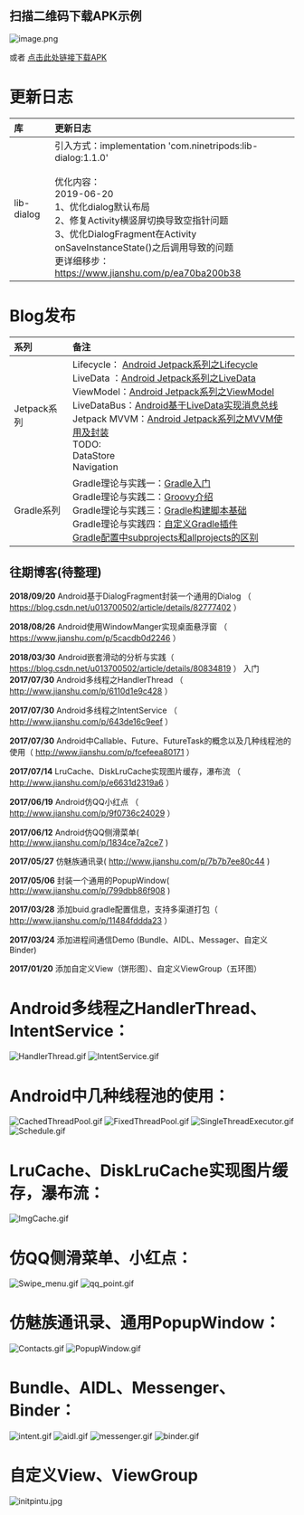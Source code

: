 ## 扫描二维码下载APK示例

![image.png](https://upload-images.jianshu.io/upload_images/587163-8e7d686c71a0e002.png?imageMogr2/auto-orient/strip%7CimageView2/2/w/1240)

或者 [点击此处链接下载APK](https://www.pgyer.com/QO2p)

# 更新日志

库 | 更新日志
:----|:----
lib-dialog | 引入方式：implementation 'com.ninetripods:lib-dialog:1.1.0' <br><br> 优化内容：<br>2019-06-20<br>1、优化dialog默认布局<br>2、修复Activity横竖屏切换导致空指针问题<br>3、优化DialogFragment在Activity onSaveInstanceState()之后调用导致的问题<br>更详细移步：https://www.jianshu.com/p/ea70ba200b38


# Blog发布

系列 | 备注
:----|:----
Jetpack系列 | Lifecycle： [Android Jetpack系列之Lifecycle](https://blog.csdn.net/u013700502/article/details/118469311)<br>LiveData ：[Android Jetpack系列之LiveData](https://blog.csdn.net/u013700502/article/details/118866217)<br>ViewModel：[Android Jetpack系列之ViewModel](https://blog.csdn.net/u013700502/article/details/118962560)<br>LiveDataBus：[Android基于LiveData实现消息总线](https://blog.csdn.net/u013700502/article/details/120170790)<br>Jetpack MVVM：[Android Jetpack系列之MVVM使用及封装](https://blog.csdn.net/u013700502/article/details/120263741)<br>TODO:<br>DataStore<br>Navigation
Gradle系列 | Gradle理论与实践一：[Gradle入门](https://blog.csdn.net/u013700502/article/details/85231505 )<br>Gradle理论与实践二：[Groovy介绍 ](https://blog.csdn.net/u013700502/article/details/85231600)<br>Gradle理论与实践三：[Gradle构建脚本基础](https://blog.csdn.net/u013700502/article/details/85231661)<br>Gradle理论与实践四：[自定义Gradle插件](https://blog.csdn.net/u013700502/article/details/85232032)<br>[Gradle配置中subprojects和allprojects的区别](https://blog.csdn.net/u013700502/article/details/85231687)

## 往期博客(待整理)

**2018/09/20**
 Android基于DialogFragment封装一个通用的Dialog （ https://blog.csdn.net/u013700502/article/details/82777402 ）

**2018/08/26**
 Android使用WindowManger实现桌面悬浮窗 （ https://www.jianshu.com/p/5cacdb0d2246 ）
 
 **2018/03/30**
  Android嵌套滑动的分析与实践（ https://blog.csdn.net/u013700502/article/details/80834819 ）
 入门
**2017/07/30**
 Android多线程之HandlerThread （ http://www.jianshu.com/p/6110d1e9c428 ）
 
 **2017/07/30**
 Android多线程之IntentService （ http://www.jianshu.com/p/643de16c9eef ）
 
 **2017/07/30**
 Android中Callable、Future、FutureTask的概念以及几种线程池的使用（ http://www.jianshu.com/p/fcefeea80171 ）

**2017/07/14**
 LruCache、DiskLruCache实现图片缓存，瀑布流 （ http://www.jianshu.com/p/e6631d2319a6 ）

**2017/06/19**
 Android仿QQ小红点 （ http://www.jianshu.com/p/9f0736c24029 ）

**2017/06/12**
 Android仿QQ侧滑菜单( http://www.jianshu.com/p/1834ce7a2ce7 )

**2017/05/27**
 仿魅族通讯录( http://www.jianshu.com/p/7b7b7ee80c44 )

**2017/05/06**
 封装一个通用的PopupWindow( http://www.jianshu.com/p/799dbb86f908 )
 
 **2017/03/28**
 添加buid.gradle配置信息，支持多渠道打包（ http://www.jianshu.com/p/11484fddda23 ）
 
 **2017/03/24**
 添加进程间通信Demo (Bundle、AIDL、Messager、自定义Binder)
 
  **2017/01/20**
 添加自定义View（饼形图）、自定义ViewGroup（五环图）
 
 
 # Android多线程之HandlerThread、IntentService：
 ![HandlerThread.gif](https://upload-images.jianshu.io/upload_images/587163-8fcc2d6dcdbc7757.gif?imageMogr2/auto-orient/strip)
 ![IntentService.gif](https://upload-images.jianshu.io/upload_images/587163-d36f126c6b0483ff.gif?imageMogr2/auto-orient/strip)
 
 # Android中几种线程池的使用：
 ![CachedThreadPool.gif](https://upload-images.jianshu.io/upload_images/587163-a7fab256e4437799.gif?imageMogr2/auto-orient/strip)
 ![FixedThreadPool.gif](https://upload-images.jianshu.io/upload_images/587163-81b5fc189abec641.gif?imageMogr2/auto-orient/strip)
 ![SingleThreadExecutor.gif](https://upload-images.jianshu.io/upload_images/587163-3e6c003fa7e4278c.gif?imageMogr2/auto-orient/strip)
 ![Schedule.gif](https://upload-images.jianshu.io/upload_images/587163-b3a74b1e234a25a5.gif?imageMogr2/auto-orient/strip)
 
 # LruCache、DiskLruCache实现图片缓存，瀑布流：
 ![ImgCache.gif](https://upload-images.jianshu.io/upload_images/587163-a2fd6c97ab4a7811.gif?imageMogr2/auto-orient/strip)
 
 # 仿QQ侧滑菜单、小红点：
 ![Swipe_menu.gif](https://upload-images.jianshu.io/upload_images/587163-43f6b3f6c0964189.gif?imageMogr2/auto-orient/strip)
 ![qq_point.gif](https://upload-images.jianshu.io/upload_images/587163-7e35275bb608ad32.gif?imageMogr2/auto-orient/strip)
 
 # 仿魅族通讯录、通用PopupWindow： 
 ![Contacts.gif](https://upload-images.jianshu.io/upload_images/587163-988a21a91ec89901.gif?imageMogr2/auto-orient/strip)
 ![PopupWindow.gif](https://upload-images.jianshu.io/upload_images/587163-2ed25095367ed1b8.gif?imageMogr2/auto-orient/strip)
 
 # Bundle、AIDL、Messenger、Binder：
 ![intent.gif](https://upload-images.jianshu.io/upload_images/587163-d125bd779e8fb671.gif?imageMogr2/auto-orient/strip)
 ![aidl.gif](https://upload-images.jianshu.io/upload_images/587163-6766165772f98949.gif?imageMogr2/auto-orient/strip)
 ![messenger.gif](https://upload-images.jianshu.io/upload_images/587163-7a26a5bf1c1516f9.gif?imageMogr2/auto-orient/strip)
 ![binder.gif](https://upload-images.jianshu.io/upload_images/587163-d22a95846aafe521.gif?imageMogr2/auto-orient/strip)

 # 自定义View、ViewGroup
 ![initpintu.jpg](https://upload-images.jianshu.io/upload_images/587163-4ee28b9c0754217f.jpg?imageMogr2/auto-orient/strip%7CimageView2/2/w/1240)


